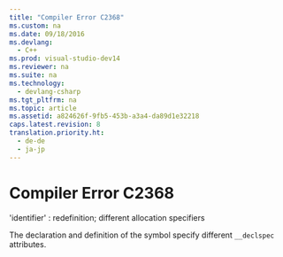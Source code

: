 ```yaml
---
title: "Compiler Error C2368"
ms.custom: na
ms.date: 09/18/2016
ms.devlang: 
  - C++
ms.prod: visual-studio-dev14
ms.reviewer: na
ms.suite: na
ms.technology: 
  - devlang-csharp
ms.tgt_pltfrm: na
ms.topic: article
ms.assetid: a824626f-9fb5-453b-a3a4-da89d1e32218
caps.latest.revision: 8
translation.priority.ht: 
  - de-de
  - ja-jp
---
```

# Compiler Error C2368
'identifier' : redefinition; different allocation specifiers  
  
 The declaration and definition of the symbol specify different `__declspec` attributes.